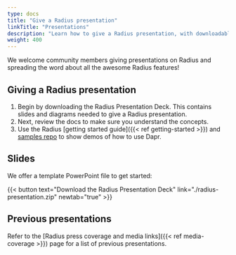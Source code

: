 ```yaml
---
type: docs
title: "Give a Radius presentation"
linkTitle: "Presentations"
description: "Learn how to give a Radius presentation, with downloadable slides and assets"
weight: 400
---
```


We welcome community members giving presentations on Radius and spreading the word about all the awesome Radius features!

## Giving a Radius presentation

1. Begin by downloading the Radius Presentation Deck. This contains slides and diagrams needed to give a Radius presentation.
1. Next, review the docs to make sure you understand the concepts.
1. Use the Radius [getting started guide]({{< ref getting-started >}}) and [samples repo](https://github.com/radius-project/samples) to show demos of how to use Dapr.

## Slides

We offer a template PowerPoint file to get started:

{{< button text="Download the Radius Presentation Deck" link="./radius-presentation.zip" newtab="true" >}}

## Previous presentations

Refer to the [Radius press coverage and media links]({{< ref media-coverage >}}) page for a list of previous presentations.